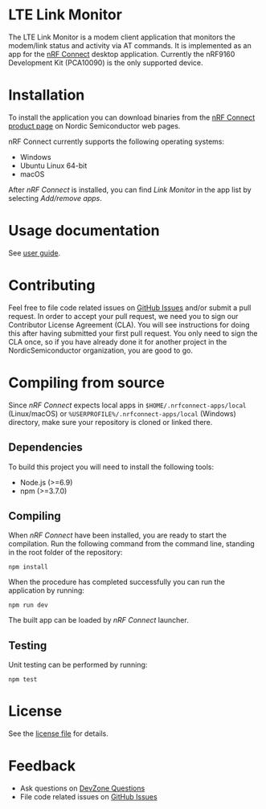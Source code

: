 # LTE Link Monitor

The LTE Link Monitor is a modem client application that monitors the modem/link status and activity via AT commands. It is implemented as an app for the [nRF Connect](http://infocenter.nordicsemi.com/topic/com.nordic.infocenter.tools/dita/tools/nRF_Connect/nRF_Connect_framework_intro.html) desktop application. Currently the nRF9160 Development Kit (PCA10090) is the only supported device.

# Installation

To install the application you can download binaries from the [nRF Connect product page](https://www.nordicsemi.com/eng/Products/Bluetooth-low-energy/nRF-Connect-for-desktop) on Nordic Semiconductor web pages.

nRF Connect currently supports the following operating systems:

* Windows
* Ubuntu Linux 64-bit
* macOS

After *nRF Connect* is installed, you can find *Link Monitor* in the app list by selecting *Add/remove apps*.

# Usage documentation

See [user guide](doc/user-guide.md).

# Contributing

Feel free to file code related issues on [GitHub Issues](https://github.com/NordicSemiconductor/pc-nrfconnect-linkmonitor/issues) and/or submit a pull request. In order to accept your pull request, we need you to sign our Contributor License Agreement (CLA). You will see instructions for doing this after having submitted your first pull request. You only need to sign the CLA once, so if you have already done it for another project in the NordicSemiconductor organization, you are good to go.

# Compiling from source

Since *nRF Connect* expects local apps in `$HOME/.nrfconnect-apps/local` (Linux/macOS) or `%USERPROFILE%/.nrfconnect-apps/local` (Windows) directory, make sure your repository is cloned or linked there.

## Dependencies

To build this project you will need to install the following tools:

* Node.js (>=6.9)
* npm (>=3.7.0)

## Compiling

When *nRF Connect* have been installed, you are ready to start the compilation. Run the following command from the command line, standing in the root folder of the repository:

    npm install

When the procedure has completed successfully you can run the application by running:

    npm run dev

The built app can be loaded by *nRF Connect* launcher.

## Testing

Unit testing can be performed by running:

    npm test

# License

See the [license file](LICENSE) for details.

# Feedback

* Ask questions on [DevZone Questions](https://devzone.nordicsemi.com)
* File code related issues on [GitHub Issues](https://github.com/NordicSemiconductor/pc-nrfconnect-linkmonitor/issues)
